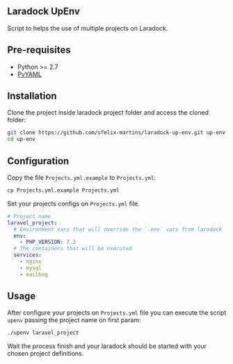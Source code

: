 ## Laradock UpEnv

Script to helps the use of multiple projects on Laradock.

## Pre-requisites

- Python >= 2.7
- [PyYAML](https://pyyaml.org/wiki/PyYAMLDocumentation)

## Installation

Clone the project inside laradock project folder and access the cloned folder:

```sh
git clone https://github.com/sfelix-martins/laradock-up-env.git up-env
cd up-env
```

## Configuration

Copy the file `Projects.yml.example` to `Projects.yml`:

```sh
cp Projects.yml.example Projects.yml
```

Set your projects configs on `Projects.yml` file.

```yml
# Project name
laravel_project:
  # Environment vars that will override the `.env` vars from laradock
  env:
    - PHP_VERSION: 7.3
  # The containers that will be executed
  services:
    - nginx
    - mysql
    - mailhog
```

## Usage

After configure your projects on `Projects.yml` file you can execute the script
`upenv` passing the project name on first param:

```sh
./upenv laravel_project
```

Wait the process finish and your laradock should be started with your chosen
project definitions.
